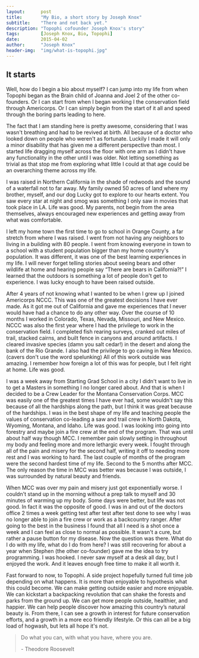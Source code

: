 ```yaml
---
layout:      post
title:       "My Bio, a short story by Joseph Knox"
subtitle:    "There and not back yet."
description: "Topophi cofounder Joseph Knox's story"
tags:        [Joseph Knox, Bio, Topophi]
date:        2015-04-02
author:      "Joseph Knox"
header-img:  "img/what-is-topophi.jpg"
---
```


<h2>It starts</h2>

<p>
Well, how do I begin a bio about myself? I can jump into my life from when Topophi began as the Brain child of Joanna and Joel 2 of the other co-founders.  Or I can start from when I began working I the conservation field through Americorps.  Or I can simply begin from the start of it all and speed through the boring parts leading to here.   
</p>
<p>
The fact that I am standing here is pretty awesome, considering that I was wasn't breathing and had to be revived at birth. All because of a doctor who looked down on people who weren't as fortunate.  Luckily I made it will only a minor disability that has given me a different perspective than most. I started life dragging myself across the floor with one arm as I didn't have any functionality in the other until I was older.  Not letting something as trivial as that stop me from exploring what little I could at that age could be an overarching theme across my life.  
</p>
<p>
I was raised in Northern California in the shade of redwoods and the sound of a waterfall not to far away.  My family owned 50 acres of land where my brother, myself, and our dog Lucky got to explore to our hearts extent.  You saw every star at night and smog was something I only saw in movies that took place in LA. Life was good.  My parents, not begin from the area themselves, always encouraged new experiences and getting away from what was comfortable. 
</p>
<p>
I left my home town the first time to go to school in Orange County, a far stretch from where I was raised.  I went from not having any neighbors to living in a building with 80 people.  I went from knowing everyone in town to a school with a student population bigger than my home country's population.   It was different, it was one of the best learning experiences in my life.  I will never forget telling stories about seeing bears and other wildlife at home and hearing people say “There are bears in California?!” I learned that the outdoors is something a lot of people don't get to experience.  I was lucky enough to have been raised outside.  
</p>
<p>
After 4 years of not knowing what I wanted to be when I grew up I joined Americorps NCCC.  This was one of the greatest decisions I have ever made.  As it got me out of California and gave me experiences that I never would have had a chance to do any other way.  Over the course of 10 months I worked in Colorado, Texas, Nevada, Missouri, and New Mexico. NCCC was also the first year where I had the privilege to work in the conservation field.  I completed fish rearing surveys, cranked out miles of trail, stacked cairns, and built fence in canyons and around artifacts. I cleared invasive species (damn you salt cedar!) in the desert and along the bank of the Rio Grande.  I also had the privilege to go caving in New Mexico. (cavers don't use the word spelunking) All of this work outside was amazing.  I remember how foreign a lot of this was for people, but I felt right at home.  Life was good. 
</p>
<p>
I was a week away from Starting Grad School in a city I didn't want to live in to get a Masters in something I no longer cared about.  And that is when I decided to be a Crew Leader for the Montana Conservation Corps.  MCC was easily one of the greatest times I have ever had, some wouldn't say this  because of all the hardships along the path, but I think it was great because of the hardships.  I was in the best shape of my life and teaching people the values of conservation co-leading a saw and trail crew in North Dakota, Wyoming, Montana, and Idaho.  Life was good.  I was looking into going into forestry and maybe join a fire crew at the end of the program.  That was until about half way though MCC.  I remember pain slowly setting in throughout my body and feeling more and more lethargic every week.  I fought through all of the pain and misery for the second half, writing it off to needing more rest and I was working to hard.  The last couple of months of the program were the second hardest time of my life.  Second to the 5 months after MCC. The only reason the time in MCC was better was because I was outside, I was surrounded by natural beauty and friends.
</p>
<p>
When MCC was over my pain and misery just got exponentially worse.  I couldn't stand up in the morning without a prep talk to myself and 30 minutes of warming up my body.  Some days were better, but life was not good. In fact it was the opposite of good.  I was in and out of the doctors office 2 times a week getting test after test after test done to see why I was no longer able to join a fire crew or work as a backcountry ranger. After going to the best in the business I found that all I need is a shot once a week and I can feel as close to normal as possible.  It wasn't a cure, but rather a pause button for my disease.  Now the question was there.  What do I do with my life, what do I do from here? I was still recovering for about a year when Stephen (the other co-founder) gave me the idea to try programming.  I was hooked. I never saw myself at a desk all day, but I enjoyed the work.  And it leaves enough free time to make it all worth it.  
</p>
<p>
Fast forward to now, to Topophi. A side project hopefully turned full time job depending on what happens.  It is more than enjoyable to hypothesis what this could become.  We can make getting outside easier and more enjoyable.  We can kickstart a backpacking revolution that can shake the forests and parks from the ground up. We can get more people outside, healthier, and happier.  We can help people discover how amazing this country’s natural beauty is. From there, I can see a growth in interest for future conservation efforts, and a growth in a more eco friendly lifestyle. Or this can all be a big load of hogwash, but lets all hope it's not. 
</p>




<blockquote>Do what you can, with what you have, where you are.
  <p>- Theodore Roosevelt
</blockquote>








